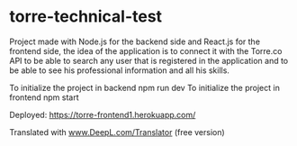 # torre-technical-test


Project made with Node.js for the backend side and React.js for the frontend side, the idea of the application is to connect it with the Torre.co API to be able to search any user that is registered in the application and to be able to see his professional information and all his skills.

To initialize the project in backend npm run dev
To initialize the project in frontend npm start

Deployed: https://torre-frontend1.herokuapp.com/

Translated with www.DeepL.com/Translator (free version)
